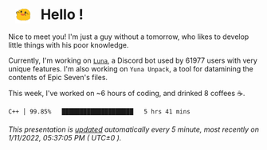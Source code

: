 <h1>   <img src="./spoink.gif" style="vertical-align:middle;" width="30px">   Hello ! </h1>

Nice to meet you! I'm just a guy without a tomorrow, who likes to develop little things with his poor knowledge.

Currently, I'm working on <a href='https://github.com/Asgarrrr/Luna'>`Luna`</a>, a Discord bot used by 61977 users with very unique features. I'm also working on `Yuna Unpack`, a tool for datamining the contents of Epic Seven's files.

This week, I've worked on ~6 hours of coding, and drinked 8 coffees ☕.

```
C++ │ 99.85%   ████████████████████   5 hrs 41 mins
```

###### This presentation is [updated](https://github.com/Asgarrrr) automatically every 5 minute, most recently on 1/11/2022, 05:37:05 PM ( UTC±0 ).